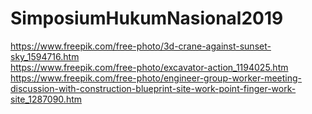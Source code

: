 # SimposiumHukumNasional2019
https://www.freepik.com/free-photo/3d-crane-against-sunset-sky_1594716.htm <br>
https://www.freepik.com/free-photo/excavator-action_1194025.htm <br>
https://www.freepik.com/free-photo/engineer-group-worker-meeting-discussion-with-construction-blueprint-site-work-point-finger-work-site_1287090.htm
